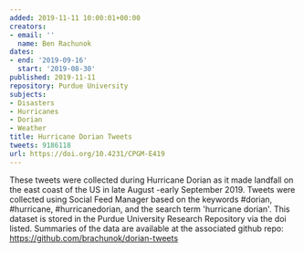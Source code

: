 ```yaml
---
added: 2019-11-11 10:00:01+00:00
creators:
- email: ''
  name: Ben Rachunok
dates:
- end: '2019-09-16'
  start: '2019-08-30'
published: 2019-11-11
repository: Purdue University
subjects:
- Disasters
- Hurricanes
- Dorian
- Weather
title: Hurricane Dorian Tweets
tweets: 9186118
url: https://doi.org/10.4231/CPGM-E419
---
```


These tweets were collected during Hurricane Dorian as it made landfall on the east coast of the US in late August -early September 2019. Tweets were collected using Social Feed Manager based on the keywords #dorian, #hurricane, #hurricanedorian, and the search term 'hurricane dorian'. This dataset is stored in the Purdue University Research Repository via the doi listed. Summaries of the data are available at  the associated github repo: https://github.com/brachunok/dorian-tweets
